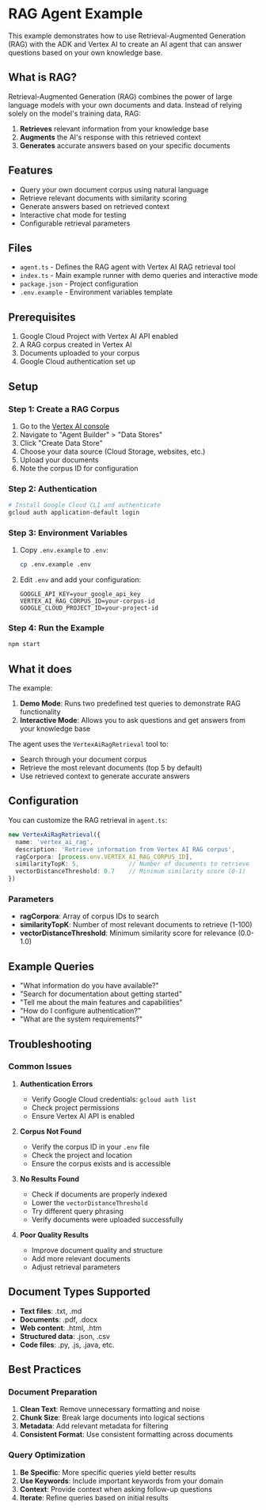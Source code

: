 # RAG Agent Example

This example demonstrates how to use Retrieval-Augmented Generation (RAG) with the ADK and Vertex AI to create an AI agent that can answer questions based on your own knowledge base.

## What is RAG?

Retrieval-Augmented Generation (RAG) combines the power of large language models with your own documents and data. Instead of relying solely on the model's training data, RAG:

1. **Retrieves** relevant information from your knowledge base
2. **Augments** the AI's response with this retrieved context
3. **Generates** accurate answers based on your specific documents

## Features

- Query your own document corpus using natural language
- Retrieve relevant documents with similarity scoring
- Generate answers based on retrieved context
- Interactive chat mode for testing
- Configurable retrieval parameters

## Files

- `agent.ts` - Defines the RAG agent with Vertex AI RAG retrieval tool
- `index.ts` - Main example runner with demo queries and interactive mode
- `package.json` - Project configuration
- `.env.example` - Environment variables template

## Prerequisites

1. Google Cloud Project with Vertex AI API enabled
2. A RAG corpus created in Vertex AI
3. Documents uploaded to your corpus
4. Google Cloud authentication set up

## Setup

### Step 1: Create a RAG Corpus

1. Go to the [Vertex AI console](https://console.cloud.google.com/vertex-ai)
2. Navigate to "Agent Builder" > "Data Stores"
3. Click "Create Data Store"
4. Choose your data source (Cloud Storage, websites, etc.)
5. Upload your documents
6. Note the corpus ID for configuration

### Step 2: Authentication

```bash
# Install Google Cloud CLI and authenticate
gcloud auth application-default login
```

### Step 3: Environment Variables

1. Copy `.env.example` to `.env`:
   ```bash
   cp .env.example .env
   ```

2. Edit `.env` and add your configuration:
   ```
   GOOGLE_API_KEY=your_google_api_key
   VERTEX_AI_RAG_CORPUS_ID=your-corpus-id
   GOOGLE_CLOUD_PROJECT_ID=your-project-id
   ```

### Step 4: Run the Example

```bash
npm start
```

## What it does

The example:

1. **Demo Mode**: Runs two predefined test queries to demonstrate RAG functionality
2. **Interactive Mode**: Allows you to ask questions and get answers from your knowledge base

The agent uses the `VertexAiRagRetrieval` tool to:
- Search through your document corpus
- Retrieve the most relevant documents (top 5 by default)
- Use retrieved context to generate accurate answers

## Configuration

You can customize the RAG retrieval in `agent.ts`:

```typescript
new VertexAiRagRetrieval({
  name: 'vertex_ai_rag',
  description: 'Retrieve information from Vertex AI RAG corpus',
  ragCorpora: [process.env.VERTEX_AI_RAG_CORPUS_ID],
  similarityTopK: 5,              // Number of documents to retrieve
  vectorDistanceThreshold: 0.7    // Minimum similarity score (0-1)
})
```

### Parameters

- **ragCorpora**: Array of corpus IDs to search
- **similarityTopK**: Number of most relevant documents to retrieve (1-100)
- **vectorDistanceThreshold**: Minimum similarity score for relevance (0.0-1.0)

## Example Queries

- "What information do you have available?"
- "Search for documentation about getting started"
- "Tell me about the main features and capabilities"
- "How do I configure authentication?"
- "What are the system requirements?"

## Troubleshooting

### Common Issues

1. **Authentication Errors**
   - Verify Google Cloud credentials: `gcloud auth list`
   - Check project permissions
   - Ensure Vertex AI API is enabled

2. **Corpus Not Found**
   - Verify the corpus ID in your `.env` file
   - Check the project and location
   - Ensure the corpus exists and is accessible

3. **No Results Found**
   - Check if documents are properly indexed
   - Lower the `vectorDistanceThreshold`
   - Try different query phrasing
   - Verify documents were uploaded successfully

4. **Poor Quality Results**
   - Improve document quality and structure
   - Add more relevant documents
   - Adjust retrieval parameters

## Document Types Supported

- **Text files**: .txt, .md
- **Documents**: .pdf, .docx
- **Web content**: .html, .htm
- **Structured data**: .json, .csv
- **Code files**: .py, .js, .java, etc.

## Best Practices

### Document Preparation

1. **Clean Text**: Remove unnecessary formatting and noise
2. **Chunk Size**: Break large documents into logical sections
3. **Metadata**: Add relevant metadata for filtering
4. **Consistent Format**: Use consistent formatting across documents

### Query Optimization

1. **Be Specific**: More specific queries yield better results
2. **Use Keywords**: Include important keywords from your domain
3. **Context**: Provide context when asking follow-up questions
4. **Iterate**: Refine queries based on initial results